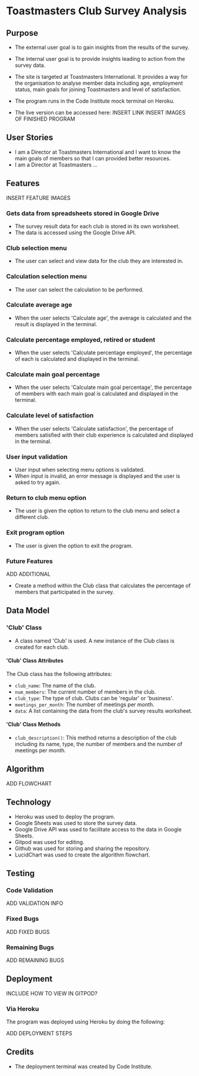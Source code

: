 # Toastmasters Club Survey Analysis

## Purpose

* The external user goal is to gain insights from the results of the survey.
* The internal user goal is to provide insights leading to action from the survey data.
* The site is targeted at Toastmasters International. It provides a way for the organisation to analyse member data including age, employment status, main goals for joining Toastmasters and level of satisfaction.
* The program runs in the Code Institute mock terminal on Heroku.

* The live version can be accessed here: INSERT LINK
INSERT IMAGES OF FINISHED PROGRAM

## User Stories
* I am a Director at Toastmasters International and I want to know the main goals of members so that I can provided better resources.
* I am a Director at Toastmasters ...


## Features

INSERT FEATURE IMAGES

### Gets data from spreadsheets stored in Google Drive
* The survey result data for each club is stored in its own worksheet.
* The data is accessed using the Google Drive API. 

### Club selection menu 
* The user can select and view data for the club they are interested in.

### Calculation selection menu
* The user can select the calculation to be performed.

### Calculate average age
* When the user selects 'Calculate age', the average is calculated and the result is displayed in the terminal.

### Calculate percentage employed, retired or student
* When the user selects 'Calculate percentage employed', the percentage of each is calculated and displayed in the terminal.

### Calculate main goal percentage
* When the user selects 'Calculate main goal percentage', the percentage of members with each main goal is calculated and displayed in the terminal.

### Calculate level of satisfaction
* When the user selects 'Calculate satisfaction', the percentage of members satisfied with their club experience is calculated and displayed in the terminal.

### User input validation
* User input when selecting menu options is validated.
* When input is invalid, an error message is displayed and the user is asked to try again.

### Return to club menu option
* The user is given the option to return to the club menu and select a different club.

### Exit program option
* The user is given the option to exit the program.

### Future Features

ADD ADDITIONAL

* Create a method within the Club class that calculates the percentage of members that participated in the survey. 

## Data Model

### 'Club' Class
* A class named 'Club' is used. A new instance of the Club class is created for each club.

#### 'Club' Class Attributes
The Club class has the following attributes: 
* `club_name`: The name of the club.
* `num_members`: The current number of members in the club.
* `club_type`: The type of club. Clubs can be 'regular' or 'business'.
* `meetings_per_month`: The number of meetings per month.
* `data`: A list containing the data from the club's survey results worksheet.

#### 'Club' Class Methods
* `club_description()`: This method returns a description of the club including its name, type, the number of members and the number of meetings per month.

## Algorithm

ADD FLOWCHART 

## Technology
* Heroku was used to deploy the program.
* Google Sheets was used to store the survey data.
* Google Drive API was used to facilitate access to the data in Google Sheets.
* Gitpod was used for editing.
* Github was used for storing and sharing the repository. 
* LucidChart was used to create the algorithm flowchart.

## Testing

### Code Validation
ADD VALIDATION INFO

### Fixed Bugs
ADD FIXED BUGS

### Remaining Bugs
ADD REMAINING BUGS

## Deployment

INCLUDE HOW TO VIEW IN GITPOD?

### Via Heroku

The program was deployed using Heroku by doing the following:

ADD DEPLOYMENT STEPS

## Credits

* The deployment terminal was created by Code Institute.

